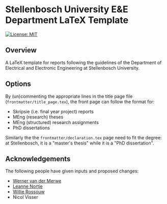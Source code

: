 # Stellenbosch University E&E Department LaTeX Template

[![License: MIT](https://img.shields.io/badge/License-MIT-blue.svg)](license.md)


## Overview

A LaTeX template for reports following the guidelines of the Department of
Electrical and Electronic Engineering at Stellenbosch University.


## Options

By (un)commenting the appropriate lines in the title page file
(`frontmatter/title_page.tex`), the front page can follow the format for:

- Skripsie (i.e. final year project) reports
- MEng (research) theses
- MEng (structured) research assignments
- PhD dissertations

Similarly the the `frontmatter/declaration.tex` page need to fit the degree: at
Stellenbosch, it is a "master's thesis" while it is a "PhD dissertation".


## Acknowledgements

The following people have given inputs and proposed changes:

- [Werner van der Merwe](https://github.com/wvdm1217)
- [Leanne Nortje](https://github.com/LeanneNortje/)
- [Willie Rossouw](https://github.com/nssassassin)
- Nicol Visser
